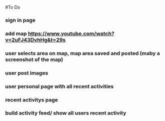#To Do

### sign in page
###  add map https://www.youtube.com/watch?v=2uFJ43DvhHg&t=29s
### user selects area on map, map area saved and posted (maby a screenshot of the map)
### user post images
### user personal page with all recent activities
### recent activitys page
### build activity feed/ show all users recent activity
